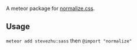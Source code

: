 A meteor package for [normalize.css](http://necolas.github.io/normalize.css/).

## Usage

`meteor add stevezhu:sass` then `@import "normalize"`
